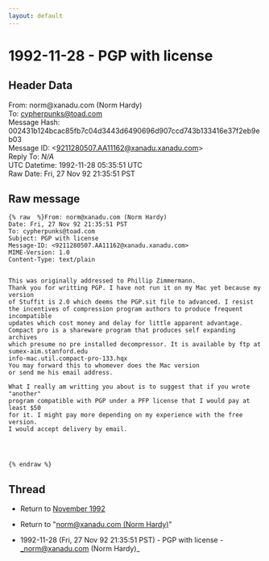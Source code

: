 ```yaml
---
layout: default
---
```


# 1992-11-28 - PGP with license

## Header Data

From: norm<span>@</span>xanadu.com (Norm Hardy)<br>
To: cypherpunks@toad.com<br>
Message Hash: 002431b124bcac85fb7c04d3443d6490696d907ccd743b133416e37f2eb9eb03<br>
Message ID: \<9211280507.AA11162@xanadu.xanadu.com\><br>
Reply To: _N/A_<br>
UTC Datetime: 1992-11-28 05:35:51 UTC<br>
Raw Date: Fri, 27 Nov 92 21:35:51 PST<br>

## Raw message

```
{% raw  %}From: norm@xanadu.com (Norm Hardy)
Date: Fri, 27 Nov 92 21:35:51 PST
To: cypherpunks@toad.com
Subject: PGP with license
Message-ID: <9211280507.AA11162@xanadu.xanadu.com>
MIME-Version: 1.0
Content-Type: text/plain


This was originally addressed to Phillip Zimmermann.
Thank you for writting PGP. I have not run it on my Mac yet because my version
of Stuffit is 2.0 which deems the PGP.sit file to advanced. I resist
the incentives of compression program authors to produce frequent incompatible
updates which cost money and delay for little apparent advantage.
Compact pro is a shareware program that produces self expanding archives
which presume no pre installed decompressor. It is available by ftp at
sumex-aim.stanford.edu
info-mac.util.compact-pro-133.hqx
You may forward this to whomever does the Mac version
or send me his email address.
 
What I really am writting you about is to suggest that if you wrote "another"
program compatible with PGP under a PFP license that I would pay at least $50
for it. I might pay more depending on my experience with the free version.
I would accept delivery by email.




{% endraw %}
```

## Thread

+ Return to [November 1992](/archive/1992/11)

+ Return to "[norm<span>@</span>xanadu.com (Norm Hardy)](/author/norm_at_xanadu_com_norm_hardy_)"

+ 1992-11-28 (Fri, 27 Nov 92 21:35:51 PST) - PGP with license - _norm@xanadu.com (Norm Hardy)_

